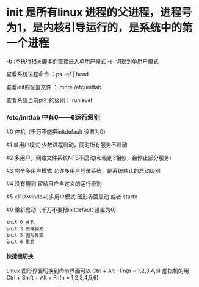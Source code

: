 
# init 是所有linux 进程的父进程，进程号为1，是内核引导运行的，是系统中的第一个进程
-b :不执行相关脚本而直接进入单用户模式
-s :切换到单用户模式

查看系统进程命令 ：ps -ef | head  


查看init的配置文件 ： more /etc/inittab  


查看系统当前运行的级别： runlevel  



### /etc/inittab 中有0——6运行级别
#0  停机（千万不能把initdefault 设置为0）  


#1  单用户模式  少数进程启动，同时所有服务不启动


#2  多用户，网络文件系统NFS不启动(和级别3相似，会停止部分服务) 


#3  完全多用户模式 允许多用户登录系统，是系统默认的启动级别


#4  没有用到  留给用户自定义的运行级别


#5  x11(Xwindow)多用户模式   图形界面启动  或者 startx 


#6  重新启动（千万不要把initdefault 设置为6）

```
init 0 关机
init 3 终端模式
init 5 图形界面
init 6 重启

```
 
#### 快捷键切换
Linux 图形界面切换到命令界面可以  Ctrl + Alt +Fn(n = 1,2,3,4,6)
虚拟机的用 Ctrl + Shift + Alt + Fn(n = 1,2,3,4,5,6)
